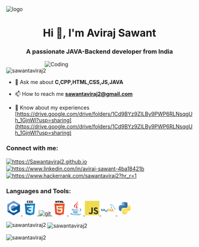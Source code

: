 ![logo](https://saamarketing.co.uk/wp-content/uploads/2022/08/The-Different-Types-of-Technology-GIF.gif)
<h1 align="center">Hi 👋, I'm Aviraj Sawant</h1>
<h3 align="center">A passionate JAVA-Backend developer from India</h3>

<img align="right" alt="Coding" width="400" src="https://media.tenor.com/Ug6cbVA1ZsMAAAAM/developer.gif">

<p align="left"> <img src="https://komarev.com/ghpvc/?username=sawantaviraj2&label=Profile%20views&color=0e75b6&style=flat" alt="sawantaviraj2" /> </p>

- 💬 Ask me about **C,CPP,HTML,CSS,JS,JAVA**

- 📫 How to reach me **sawantaviraj2@gmail.com**

- 📄 Know about my experiences [https://drive.google.com/drive/folders/1Cd9BYz9ZILBy9PWP6RLNsqgUh_1GjnWl?usp=sharing](https://drive.google.com/drive/folders/1Cd9BYz9ZILBy9PWP6RLNsqgUh_1GjnWl?usp=sharing)

<h3 align="left">Connect with me:</h3>
<p align="left">
  <a href="https://Sawantaviraj2.github.io" target="blank"><img align="center" src="https://raw.githubusercontent.com/rahuldkjain/github-profile-readme-generator/master/src/images/icons/Social/linked-in-alt.svg" alt="https://Sawantaviraj2.github.io" height="30" width="40" /></a>
<a href="https://www.linkedin.com/in/aviraj-sawant-4ba18421b/" target="blank"><img align="center" src="https://raw.githubusercontent.com/rahuldkjain/github-profile-readme-generator/master/src/images/icons/Social/linked-in-alt.svg" alt="https://www.linkedin.com/in/aviraj-sawant-4ba18421b" height="30" width="40" /></a>
<a href="https://www.hackerrank.com/sawantaviraj2?hr_r=1" target="blank"><img align="center" src="https://raw.githubusercontent.com/rahuldkjain/github-profile-readme-generator/master/src/images/icons/Social/hackerrank.svg" alt="https://www.hackerrank.com/sawantaviraj2?hr_r=1" height="30" width="40" /></a>
</p>

<h3 align="left">Languages and Tools:</h3>
<p align="left"> <a href="https://www.cprogramming.com/" target="_blank" rel="noreferrer"> <img src="https://raw.githubusercontent.com/devicons/devicon/master/icons/c/c-original.svg" alt="c" width="40" height="40"/> </a> <a href="https://www.w3schools.com/css/" target="_blank" rel="noreferrer"> <img src="https://raw.githubusercontent.com/devicons/devicon/master/icons/css3/css3-original-wordmark.svg" alt="css3" width="40" height="40"/> </a> <a href="https://git-scm.com/" target="_blank" rel="noreferrer"> <img src="https://www.vectorlogo.zone/logos/git-scm/git-scm-icon.svg" alt="git" width="40" height="40"/> </a> <a href="https://www.w3.org/html/" target="_blank" rel="noreferrer"> <img src="https://raw.githubusercontent.com/devicons/devicon/master/icons/html5/html5-original-wordmark.svg" alt="html5" width="40" height="40"/> </a> <a href="https://www.java.com" target="_blank" rel="noreferrer"> <img src="https://raw.githubusercontent.com/devicons/devicon/master/icons/java/java-original.svg" alt="java" width="40" height="40"/> </a> <a href="https://developer.mozilla.org/en-US/docs/Web/JavaScript" target="_blank" rel="noreferrer"> <img src="https://raw.githubusercontent.com/devicons/devicon/master/icons/javascript/javascript-original.svg" alt="javascript" width="40" height="40"/> </a> <a href="https://www.mysql.com/" target="_blank" rel="noreferrer"> <img src="https://raw.githubusercontent.com/devicons/devicon/master/icons/mysql/mysql-original-wordmark.svg" alt="mysql" width="40" height="40"/> </a> <a href="https://www.python.org" target="_blank" rel="noreferrer"> <img src="https://raw.githubusercontent.com/devicons/devicon/master/icons/python/python-original.svg" alt="python" width="40" height="40"/> </a> </p>

<p><img align="left" src="https://github-readme-stats.vercel.app/api/top-langs?username=sawantaviraj2&show_icons=true&locale=en&layout=compact" alt="sawantaviraj2" /></p>

<p>&nbsp;<img align="center" src="https://github-readme-stats.vercel.app/api?username=sawantaviraj2&show_icons=true&locale=en" alt="sawantaviraj2" /></p>

<p><img align="center" src="https://github-readme-streak-stats.herokuapp.com/?user=sawantaviraj2&" alt="sawantaviraj2" /></p>
